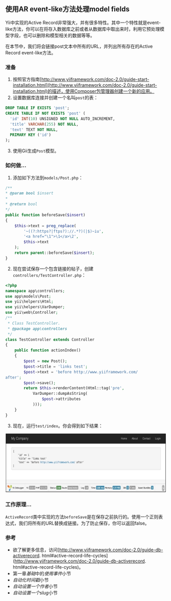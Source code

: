 ## 使用AR event-like方法处理model fields

Yii中实现的Active Record非常强大，并有很多特性。其中一个特性就是event-like方法，你可以在将存入数据库之前或者从数据库中取出来时，利用它预处理模型字段，也可以删除和模型相关的数据等等。

在本节中，我们将会链接post文本中所有的URL，并列出所有存在的Active Record event-like方法。

### 准备

1. 按照官方指南[http://www.yiiframework.com/doc-2.0/guide-start-installation.html](http://www.yiiframework.com/doc-2.0/guide-start-installation.html)的描述，使用Composer包管理器创建一个新的应用。
2. 设置数据库连接并创建一个名叫`post`的表：

```sql
DROP TABLE IF EXISTS 'post';
CREATE TABLE IF NOT EXISTS 'post' (
  'id' INT(10) UNSIGNED NOT NULL AUTO_INCREMENT,
  'title' VARCHAR(255) NOT NULL,
  'text' TEXT NOT NULL,
  PRIMARY KEY ('id')
);
```

3. 使用Gii生成`Post`模型。

### 如何做...

1. 添加如下方法到`models/Post.php`：

```php
/**
* @param bool $insert
*
* @return bool
*/
public function beforeSave($insert)
{
    $this->text = preg_replace(
        '~((?:https?|ftps?)://.*?)(|$)~iu', 
        '<a href="\1">\1</a>\2', 
        $this->text
    );
    return parent::beforeSave($insert);
}
```

2. 现在尝试保存一个包含链接的帖子，创建`controllers/TestController.php`：

```php
<?php
namespace app\controllers;
use app\models\Post;
use yii\helpers\Html;
use yii\helpers\VarDumper;
use yii\web\Controller;
/**
 * Class TestController.
 * @package app\controllers
 */
class TestController extends Controller
{
    public function actionIndex()
    {
        $post = new Post();
        $post->title = 'links test';
        $post->text = 'before http://www.yiiframework.com/
after';
        $post->save();
        return $this->renderContent(Html::tag('pre',
            VarDumper::dumpAsString(
                $post->attributes
            )));
    }
}
```

3. 现在，运行`test/index`。你会得到如下结果：

![](../images/305.png)

### 工作原理...

`ActiveRecord`类中实现的方法`beforeSave`是在保存之前执行的。使用一个正则表达式，我们将所有的URL替换成链接。为了防止保存，你可以返回false。

### 参考

- 欲了解更多信息，访问[http://www.yiiframework.com/doc-2.0/guide-db-activerecord.
html#active-record-life-cycles](http://www.yiiframework.com/doc-2.0/guide-db-activerecord.
html#active-record-life-cycles)。
- 第一章*基础*中的*使用事件*小节
- *自动化时间戳*小节
- *自动设置一个作者*小节
- *自动设置一个slug*小节